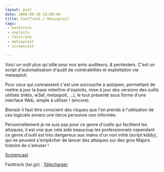```yaml
---
layout: post
date: 2008-08-30 18:00:49
title: FastTrack / Metasploit
tags:
 - backtrack
 - exploits
 - fasttrack
 - metasploit
 - screencast

---
```


Voici un outil plus qu'utile pour nos amis auditeurs, & pentesters. C'est un script d'automatisation d'audit de vulnérabilités et exploitation via metasploit.

Pour ceux qui connaissent c'est une surcouche à autopwn, permettant de mettre à jour la base milw0rm d'exploits, mise à jour des versions des outils utilisés (nikto, w3af, metaspoit, ...), le tout présenté sous forme d'une interface Web, simple à utiliser ! (encore).

Biensûr il faut être conscient des risques que l'on prends à l'utilisation de ces logiciels envers une tierce personne non informée.

Personnellement je ne suis pas pour ce genre d'outils qui facilitent les attaques, il est vrai que cela aide beaucoup les professionnels cependant ce genre d'outil est très dangereux aux mains d'un non initié (script kiddy), qui ne peuvent s'empêcher de lancer des attaques sur des gros Majors histoire de s'amuser !

[Screencast](http://www.securestate.com/files/fasttrack/fasttrack30/fasttrack30.html)

Fasttrack (tar.gz) : [Télécharger](http://www.securestate.com/files/fasttrack/fasttrack.tgz)
